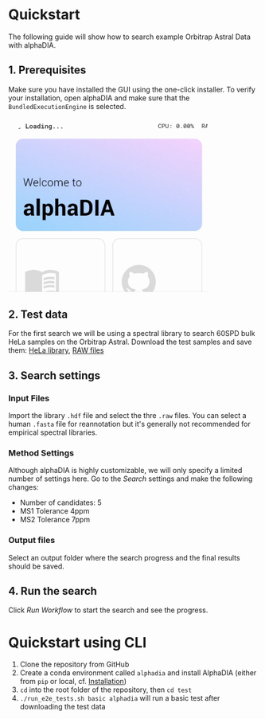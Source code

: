 # Quickstart

The following guide will show how to search example Orbitrap Astral Data with alphaDIA.

## 1. Prerequisites
Make sure you have installed the GUI using the one-click installer. To verify your installation, open alphaDIA and make sure that the `BundledExecutionEngine` is selected.

<img src="_static/images/select_engine.gif" width="400" height="auto">

## 2. Test data

For the first search we will be using a spectral library to search 60SPD bulk HeLa samples on the Orbitrap Astral.
Download the test samples and save them:
[HeLa library](https://datashare.biochem.mpg.de/s/Uw2yfNSbApfPpTk),
[RAW files](https://datashare.biochem.mpg.de/s/339jg5HtGrwLwDN)

## 3. Search settings

### Input Files
Import the library `.hdf` file and select the thre `.raw` files. You can select a human `.fasta` file for reannotation but it's generally not recommended for empirical spectral libraries.

### Method Settings
Although alphaDIA is highly customizable, we will only specify a limited number of settings here. Go to the *Search* settings and make the following changes:
* Number of candidates: 5
* MS1 Tolerance 4ppm
* MS2 Tolerance 7ppm

### Output files
Select an output folder where the search progress and the final results should be saved.

## 4. Run the search
Click *Run Workflow* to start the search and see the progress.

# Quickstart using CLI
1. Clone the repository from GitHub
2. Create a conda environment called `alphadia` and install AlphaDIA (either from `pip` or local, cf. [Installation](installation.md))
3. `cd` into the root folder of the repository, then `cd test`
4. `./run_e2e_tests.sh basic alphadia` will run a basic test after downloading the test data
